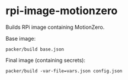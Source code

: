 # rpi-image-motionzero

Builds RPi image containing MotionZero.

Base image:
```
packer/build base.json
```

Final image (containing secrets):
```
packer/build -var-file=vars.json config.json
```
